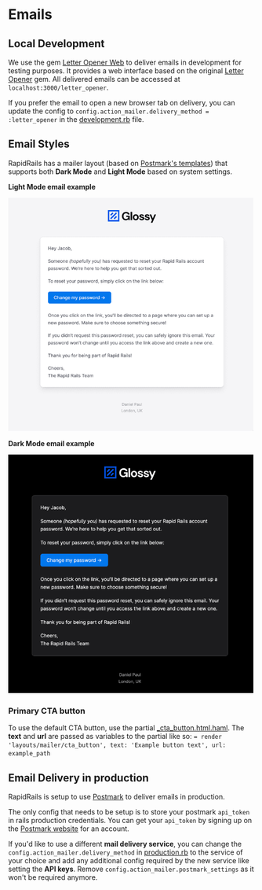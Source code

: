 # Emails

## Local Development

We use the gem [Letter Opener Web](https://github.com/fgrehm/letter_opener_web) to deliver emails in development for testing purposes. It provides a web interface based on the original [Letter Opener](https://github.com/ryanb/letter_opener) gem. All delivered emails can be accessed at `localhost:3000/letter_opener`.

If you prefer the email to open a new browser tab on delivery, you can update the config to `config.action_mailer.delivery_method = :letter_opener` in the [development.rb](../config/environments/development.rb) file.

## Email Styles

RapidRails has a mailer layout (based on [Postmark's templates](https://github.com/ActiveCampaign/postmark-templates)) that supports both **Dark Mode** and **Light Mode** based on system settings.

**Light Mode email example**

<img src="../docs/images/email_light.png" width="500" />

**Dark Mode email example**

<img src="../docs/images/email_dark.png" width="500" />

### Primary CTA button

To use the default CTA button, use the partial [\_cta_button.html.haml](../app/views/layouts/mailer/_cta_button.html.haml). The **text** and **url** are passed as variables to the partial like so:
`= render 'layouts/mailer/cta_button', text: 'Example button text', url: example_path`

## Email Delivery in production

RapidRails is setup to use [Postmark](https://postmarkapp.com/) to deliver emails in production.

The only config that needs to be setup is to store your postmark `api_token` in rails production credentials. You can get your `api_token` by signing up on the [Postmark website](https://postmarkapp.com/) for an account.

If you'd like to use a different **mail delivery service**, you can change the `config.action_mailer.delivery_method` in [production.rb](../config/environments/production.rb) to the service of your choice and add any additional config required by the new service like setting the **API keys**. Remove `config.action_mailer.postmark_settings` as it won't be required anymore.
